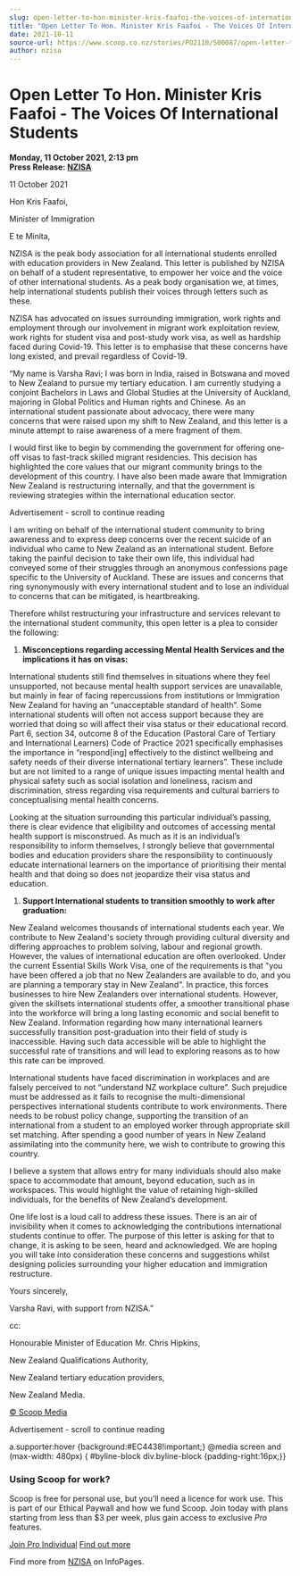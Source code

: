 ```yaml
---
slug: open-letter-to-hon-minister-kris-faafoi-the-voices-of-international-students
title: "Open Letter To Hon. Minister Kris Faafoi - The Voices Of International Students"
date: 2021-10-11
source-url: https://www.scoop.co.nz/stories/PO2110/S00087/open-letter-to-hon-minister-kris-faafoi-the-voices-of-international-students.htm
author: nzisa
---
```

Open Letter To Hon. Minister Kris Faafoi - The Voices Of International Students
===============================================================================

**Monday, 11 October 2021, 2:13 pm**  
**Press Release: [NZISA](https://info.scoop.co.nz/NZISA)**

11 October 2021

Hon Kris Faafoi,

Minister of Immigration

E te Minita,

NZISA is the peak body association for all international students enrolled with education providers in New Zealand. This letter is published by NZISA on behalf of a student representative, to empower her voice and the voice of other international students. As a peak body organisation we, at times, help international students publish their voices through letters such as these.

NZISA has advocated on issues surrounding immigration, work rights and employment through our involvement in migrant work exploitation review, work rights for student visa and post-study work visa, as well as hardship faced during Covid-19. This letter is to emphasise that these concerns have long existed, and prevail regardless of Covid-19.

“My name is Varsha Ravi; I was born in India, raised in Botswana and moved to New Zealand to pursue my tertiary education. I am currently studying a conjoint Bachelors in Laws and Global Studies at the University of Auckland, majoring in Global Politics and Human rights and Chinese. As an international student passionate about advocacy, there were many concerns that were raised upon my shift to New Zealand, and this letter is a minute attempt to raise awareness of a mere fragment of them.

I would first like to begin by commending the government for offering one-off visas to fast-track skilled migrant residencies. This decision has highlighted the core values that our migrant community brings to the development of this country. I have also been made aware that Immigration New Zealand is restructuring internally, and that the government is reviewing strategies within the international education sector.

Advertisement - scroll to continue reading





I am writing on behalf of the international student community to bring awareness and to express deep concerns over the recent suicide of an individual who came to New Zealand as an international student. Before taking the painful decision to take their own life, this individual had conveyed some of their struggles through an anonymous confessions page specific to the University of Auckland. These are issues and concerns that ring synonymously with every international student and to lose an individual to concerns that can be mitigated, is heartbreaking.

Therefore whilst restructuring your infrastructure and services relevant to the international student community, this open letter is a plea to consider the following:

1.  **Misconceptions regarding accessing Mental Health Services and the implications it has on visas:** 

International students still find themselves in situations where they feel unsupported, not because mental health support services are unavailable, but mainly in fear of facing repercussions from institutions or Immigration New Zealand for having an “unacceptable standard of health”. Some international students will often not access support because they are worried that doing so will affect their visa status or their educational record. Part 6, section 34, outcome 8 of the Education (Pastoral Care of Tertiary and International Learners) Code of Practice 2021 specifically emphasises the importance in “respond\[ing\] effectively to the distinct wellbeing and safety needs of their diverse international tertiary learners”. These include but are not limited to a range of unique issues impacting mental health and physical safety such as social isolation and loneliness, racism and discrimination, stress regarding visa requirements and cultural barriers to conceptualising mental health concerns.

Looking at the situation surrounding this particular individual’s passing, there is clear evidence that eligibility and outcomes of accessing mental health support is misconstrued. As much as it is an individual’s responsibility to inform themselves, I strongly believe that governmental bodies and education providers share the responsibility to continuously educate international learners on the importance of prioritising their mental health and that doing so does not jeopardize their visa status and education.

1.  **Support International students to transition smoothly to work after graduation:**

New Zealand welcomes thousands of international students each year. We contribute to New Zealand's society through providing cultural diversity and differing approaches to problem solving, labour and regional growth. However, the values of international education are often overlooked. Under the current Essential Skills Work Visa, one of the requirements is that "you have been offered a job that no New Zealanders are available to do, and you are planning a temporary stay in New Zealand". In practice, this forces businesses to hire New Zealanders over international students. However, given the skillsets international students offer, a smoother transitional phase into the workforce will bring a long lasting economic and social benefit to New Zealand. Information regarding how many international learners successfully transition post-graduation into their field of study is inaccessible. Having such data accessible will be able to highlight the successful rate of transitions and will lead to exploring reasons as to how this rate can be improved.

International students have faced discrimination in workplaces and are falsely perceived to not “understand NZ workplace culture”. Such prejudice must be addressed as it fails to recognise the multi-dimensional perspectives international students contribute to work environments. There needs to be robust policy change, supporting the transition of an international from a student to an employed worker through appropriate skill set matching. After spending a good number of years in New Zealand assimilating into the community here, we wish to contribute to growing this country.

I believe a system that allows entry for many individuals should also make space to accommodate that amount, beyond education, such as in workspaces. This would highlight the value of retaining high-skilled individuals, for the benefits of New Zealand’s development.

One life lost is a loud call to address these issues. There is an air of invisibility when it comes to acknowledging the contributions international students continue to offer. The purpose of this letter is asking for that to change, it is asking to be seen, heard and acknowledged. We are hoping you will take into consideration these concerns and suggestions whilst designing policies surrounding your higher education and immigration restructure.

Yours sincerely,

Varsha Ravi, with support from NZISA.”

cc:

Honourable Minister of Education Mr. Chris Hipkins,

New Zealand Qualifications Authority,

New Zealand tertiary education providers,

New Zealand Media.

[© Scoop Media](http://www.scoop.co.nz/about/terms.html)  

Advertisement - scroll to continue reading



a.supporter:hover {background:#EC4438!important;} @media screen and (max-width: 480px) { #byline-block div.byline-block {padding-right:16px;}}

### Using Scoop for work?

Scoop is free for personal use, but you’ll need a licence for work use. This is part of our Ethical Paywall and how we fund Scoop. Join today with plans starting from less than $3 per week, plus gain access to exclusive _Pro_ features.  
  
[Join Pro Individual](https://pro.scoop.co.nz/Individual/?from=ProIn24) [Find out more](https://pro.scoop.co.nz/using-scoop-for-work/?from=ProIn24)

Find more from [NZISA](https://info.scoop.co.nz/NZISA) on InfoPages.